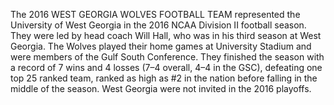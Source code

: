 The 2016 WEST GEORGIA WOLVES FOOTBALL TEAM represented the University of West Georgia in the 2016 NCAA Division II football season. They were led by head coach Will Hall, who was in his third season at West Georgia. The Wolves played their home games at University Stadium and were members of the Gulf South Conference. They finished the season with a record of 7 wins and 4 losses (7–4 overall, 4–4 in the GSC), defeating one top 25 ranked team, ranked as high as #2 in the nation before falling in the middle of the season. West Georgia were not invited in the 2016 playoffs.
